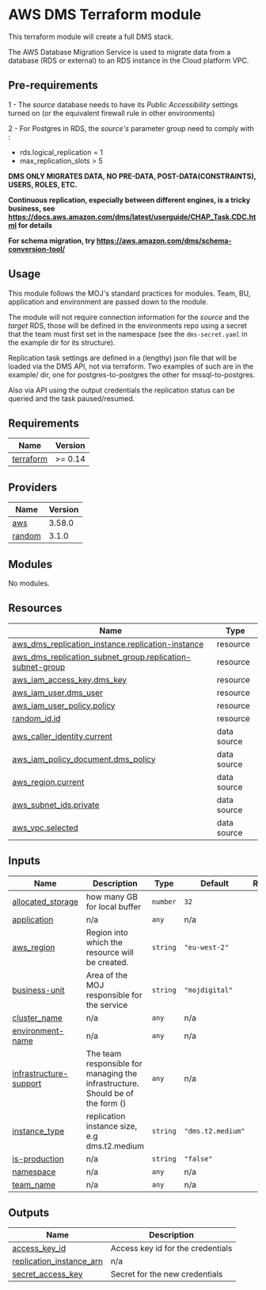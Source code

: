 # AWS DMS Terraform module

This terraform module will create a full DMS stack.

The AWS Database Migration Service is used to migrate data from a database (RDS or external) to an RDS instance in the Cloud platform VPC.

## Pre-requirements

 1 - The _source_ database needs to have its _Public Accessibility_ settings turned on (or the equivalent firewall rule in other environments)

 2 - For Postgres in RDS, the _source's_ parameter group need to comply with :
   - rds.logical_replication = 1
   - max_replication_slots > 5

 **DMS ONLY MIGRATES DATA, NO PRE-DATA, POST-DATA(CONSTRAINTS), USERS, ROLES, ETC.**

 **Continuous replication, especially between different engines, is a tricky business, see https://docs.aws.amazon.com/dms/latest/userguide/CHAP_Task.CDC.html for details**

 **For schema migration, try https://aws.amazon.com/dms/schema-conversion-tool/**

## Usage

This module follows the MOJ's standard practices for modules. Team, BU, application and environment are passed down to the module.

The module will not require connection information for the _source_ and the _target_ RDS, those will be defined in the environments repo using a secret that the team must first set in the namespace (see the `dms-secret.yaml` in the example dir for its structure).

Replication task settings are defined in a (lengthy) json file that will be loaded via the DMS API, not via terraform. Two examples of such are in the example/ dir, one for postgres-to-postgres the other for mssql-to-postgres.

Also via API using the output credentials the replication status can be queried and the task paused/resumed.

<!-- BEGIN_TF_DOCS -->
## Requirements

| Name | Version |
|------|---------|
| <a name="requirement_terraform"></a> [terraform](#requirement\_terraform) | >= 0.14 |

## Providers

| Name | Version |
|------|---------|
| <a name="provider_aws"></a> [aws](#provider\_aws) | 3.58.0 |
| <a name="provider_random"></a> [random](#provider\_random) | 3.1.0 |

## Modules

No modules.

## Resources

| Name | Type |
|------|------|
| [aws_dms_replication_instance.replication-instance](https://registry.terraform.io/providers/hashicorp/aws/latest/docs/resources/dms_replication_instance) | resource |
| [aws_dms_replication_subnet_group.replication-subnet-group](https://registry.terraform.io/providers/hashicorp/aws/latest/docs/resources/dms_replication_subnet_group) | resource |
| [aws_iam_access_key.dms_key](https://registry.terraform.io/providers/hashicorp/aws/latest/docs/resources/iam_access_key) | resource |
| [aws_iam_user.dms_user](https://registry.terraform.io/providers/hashicorp/aws/latest/docs/resources/iam_user) | resource |
| [aws_iam_user_policy.policy](https://registry.terraform.io/providers/hashicorp/aws/latest/docs/resources/iam_user_policy) | resource |
| [random_id.id](https://registry.terraform.io/providers/hashicorp/random/latest/docs/resources/id) | resource |
| [aws_caller_identity.current](https://registry.terraform.io/providers/hashicorp/aws/latest/docs/data-sources/caller_identity) | data source |
| [aws_iam_policy_document.dms_policy](https://registry.terraform.io/providers/hashicorp/aws/latest/docs/data-sources/iam_policy_document) | data source |
| [aws_region.current](https://registry.terraform.io/providers/hashicorp/aws/latest/docs/data-sources/region) | data source |
| [aws_subnet_ids.private](https://registry.terraform.io/providers/hashicorp/aws/latest/docs/data-sources/subnet_ids) | data source |
| [aws_vpc.selected](https://registry.terraform.io/providers/hashicorp/aws/latest/docs/data-sources/vpc) | data source |

## Inputs

| Name | Description | Type | Default | Required |
|------|-------------|------|---------|:--------:|
| <a name="input_allocated_storage"></a> [allocated\_storage](#input\_allocated\_storage) | how many GB for local buffer | `number` | `32` | no |
| <a name="input_application"></a> [application](#input\_application) | n/a | `any` | n/a | yes |
| <a name="input_aws_region"></a> [aws\_region](#input\_aws\_region) | Region into which the resource will be created. | `string` | `"eu-west-2"` | no |
| <a name="input_business-unit"></a> [business-unit](#input\_business-unit) | Area of the MOJ responsible for the service | `string` | `"mojdigital"` | no |
| <a name="input_cluster_name"></a> [cluster\_name](#input\_cluster\_name) | n/a | `any` | n/a | yes |
| <a name="input_environment-name"></a> [environment-name](#input\_environment-name) | n/a | `any` | n/a | yes |
| <a name="input_infrastructure-support"></a> [infrastructure-support](#input\_infrastructure-support) | The team responsible for managing the infrastructure. Should be of the form <team-name> (<team-email>) | `any` | n/a | yes |
| <a name="input_instance_type"></a> [instance\_type](#input\_instance\_type) | replication instance size, e.g dms.t2.medium | `string` | `"dms.t2.medium"` | no |
| <a name="input_is-production"></a> [is-production](#input\_is-production) | n/a | `string` | `"false"` | no |
| <a name="input_namespace"></a> [namespace](#input\_namespace) | n/a | `any` | n/a | yes |
| <a name="input_team_name"></a> [team\_name](#input\_team\_name) | n/a | `any` | n/a | yes |

## Outputs

| Name | Description |
|------|-------------|
| <a name="output_access_key_id"></a> [access\_key\_id](#output\_access\_key\_id) | Access key id for the credentials |
| <a name="output_replication_instance_arn"></a> [replication\_instance\_arn](#output\_replication\_instance\_arn) | n/a |
| <a name="output_secret_access_key"></a> [secret\_access\_key](#output\_secret\_access\_key) | Secret for the new credentials |
<!-- END_TF_DOCS -->

